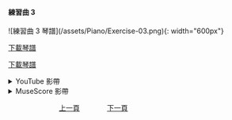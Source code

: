 ﻿---
---
<h4>練習曲 3</h4> 
![練習曲 3 琴譜](/assets/Piano/Exercise-03.png){: width="600px"}

[下載琴譜](/assets/Piano/Exercise-03.pdf)

<a href="/assets/Piano/Exercise-03.pdf" target="_blank">下載琴譜</a>

<details>
  <summary>YouTube 影帶</summary>
<ol>
<iframe width="560" height="315" src="https://www.youtube.com/embed/tchpSCkFdo0" title="練習曲 3" frameborder="0" allow="accelerometer; autoplay; clipboard-write; encrypted-media; gyroscope; picture-in-picture; web-share" allowfullscreen></iframe>

</ol>
</details>

<details>
  <summary>MuseScore 影帶</summary>
<ol>
<iframe width="100%" height="394" src="https://musescore.com/user/65457238/scores/11041336/embed" frameborder="0" allowfullscreen allow="autoplay; fullscreen"></iframe><span><a href="https://musescore.com/user/65457238/scores/11041336/s/aOMKmx" target="_blank">Exercise-03</a> by <a href="https://musescore.com/user/65457238">wenrongwu</a></span></ol>
</details>


&nbsp;&nbsp;&nbsp;&nbsp;&nbsp;&nbsp;&nbsp;&nbsp;&nbsp;&nbsp;&nbsp;&nbsp;
&nbsp;&nbsp;&nbsp;&nbsp;&nbsp;&nbsp;&nbsp;&nbsp;&nbsp;&nbsp;&nbsp;&nbsp;
[上一頁](Practice)
&nbsp;&nbsp;&nbsp;&nbsp;&nbsp;&nbsp;&nbsp;&nbsp;&nbsp;&nbsp;&nbsp;&nbsp;
[下一頁](Practice04)






